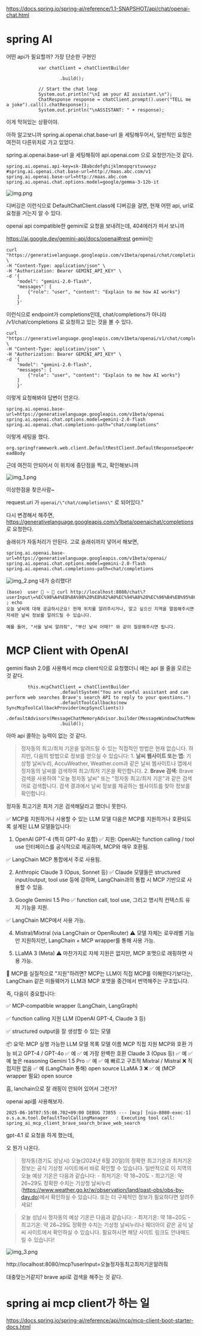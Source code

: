 https://docs.spring.io/spring-ai/reference/1.1-SNAPSHOT/api/chat/openai-chat.html

# spring AI 


어떤 api가 필요할까? 가장 단순한 구현인 

```
			var chatClient = chatClientBuilder

					.build();

			// Start the chat loop
			System.out.println("\nI am your AI assistant.\n");
			ChatResponse response = chatClient.prompt().user("TELL me a joke").call().chatResponse();
			System.out.println("\nASSISTANT: " + response);
```

이게 막혀있는 상황이야.

아하 알고보니까 spring.ai.openai.chat.base-url 을 세팅해두어서, 일반적인 요청은 여전히 다른위치로 가고 있었다.

spring.ai.openai.base-url 을 세팅해줘야 api.openai.com 으로 요청안가는것 같다. 

```
spring.ai.openai.api-key=sk-IBabcdefghijklmnopqrstuvwxyz
#spring.ai.openai.chat.base-url=http://maas.abc.com/v1
spring.ai.openai.base-url=http://maas.abc.com
spring.ai.openai.chat.options.model=google/gemma-3-12b-it
```

![img.png](img.png)

디버깅은 이런식으로 DefaultChatClient.class에 디버깅을 걸면, 현재 어떤 api, url로 요청을 거는지 알 수 있다.

openai api compatible한 gemini로 요청을 보내려는데, 404에러가 떠서 보니까

https://ai.google.dev/gemini-api/docs/openai#rest gemini는 


```
curl "https://generativelanguage.googleapis.com/v1beta/openai/chat/completions" \
-H "Content-Type: application/json" \
-H "Authorization: Bearer GEMINI_API_KEY" \
-d '{
    "model": "gemini-2.0-flash",
    "messages": [
        {"role": "user", "content": "Explain to me how AI works"}
    ]
    }'
```

이런식으로 endpoint가 completions인데, chat/completions가 아니라 /v1/chat/completions 로 요청하고 있는 것을 볼 수 있다.


```
curl "https://generativelanguage.googleapis.com/v1beta/openai/v1/chat/completions" \
-H "Content-Type: application/json" \
-H "Authorization: Bearer GEMINI_API_KEY" \
-d '{
    "model": "gemini-2.0-flash",
    "messages": [
        {"role": "user", "content": "Explain to me how AI works"}
    ]
    }'
```

이렇게 요청해봐야 답변이 안온다.

```
spring.ai.openai.base-url=https://generativelanguage.googleapis.com/v1beta/openai
spring.ai.openai.chat.options.model=gemini-2.0-flash
spring.ai.openai.chat.completions-path="chat/completions"
```

이렇게 세팅을 했다. 

`org.springframework.web.client.DefaultRestClient.DefaultResponseSpec#readBody`

근데 여전히 안되어서 이 위치에 중단점을 찍고, 확인해보니까 

![img_1.png](img_1.png)

이상한점을 찾은사람~

request.uri 가 `openai/\"chat/completions\"` 로 되어있다."

다시 변경해서 해주면, https://generativelanguage.googleapis.com/v1beta/openaichat/completions 로 요청한다.

슬래쉬가 자동처리가 안된다. 고로 슬래쉬까지 넣어서 해보면,

```
spring.ai.openai.base-url=https://generativelanguage.googleapis.com/v1beta/openai/
spring.ai.openai.chat.options.model=gemini-2.0-flash
spring.ai.openai.chat.completions-path=chat/completions
```

![img_2.png](img_2.png)
내가 승리했다!

```
(base)  user  ~  curl http://localhost:8080/chat\?userInput\=%EC%98%A4%EB%8A%98%20%EB%82%A0%EC%94%A8%20%EC%96%B4%EB%95%8C ; echo
오늘 날씨에 대해 궁금하시군요! 현재 위치를 알려주시거나, 알고 싶으신 지역을 말씀해주시면 자세한 날씨 정보를 알려드릴 수 있습니다.

예를 들어, "서울 날씨 알려줘", "부산 날씨 어때?" 와 같이 질문해주시면 됩니다.

```


# MCP Client with OpenAI

gemini flash 2.0를 사용해서 mcp client식으로 요청했더니 얘는 api 쓸 줄을 모르는 것 같다.

```
        this.mcpChatClient = chatClientBuilder
					.defaultSystem("You are useful assistant and can perform web searches Brave's search API to reply to your questions.")
					.defaultToolCallbacks(new SyncMcpToolCallbackProvider(mcpSyncClients))
					.defaultAdvisors(MessageChatMemoryAdvisor.builder(MessageWindowChatMemory.builder().build()).build())//
					.build();
```
아마 api 콜하는 능력이 없는 것 같다.


> 정자동의 최고/최저 기온을 알려드릴 수 있는 직접적인 방법은 현재 없습니다. 하지만, 다음의 방법으로 정보를 얻으실 수 있습니다: 1. **날씨 웹사이트 또는 앱:** 기상청 날씨누리, AccuWeather, Weather.com과 같은 날씨 웹사이트나 앱에서 정자동의 날씨를 검색하여 최고/최저 기온을 확인합니다. 2. **Brave 검색:** Brave 검색을 사용하여 "오늘 정자동 날씨" 또는 "정자동 최고/최저 기온"과 같은 검색어로 검색합니다. 검색 결과에서 날씨 정보를 제공하는 웹사이트를 찾아 정보를 확인합니다.


정자동 최고기온 최저 기온 검색해달라고 했더니 못한다. 


✅ MCP를 지원하거나 사용할 수 있는 LLM 모델
다음은 MCP를 지원하거나 호환되도록 설계된 LLM 모델들입니다:

1. OpenAI GPT-4 (특히 GPT-4o 포함)
✅ 지원: OpenAI는 function calling / tool use 인터페이스를 공식적으로 제공하며, MCP와 매우 호환됨.

✅ LangChain MCP 통합에서 주로 사용됨.

2. Anthropic Claude 3 (Opus, Sonnet 등)
✅ Claude 모델들은 structured input/output, tool use 등에 강하며, LangChain과의 통합 시 MCP 기반으로 사용할 수 있음.

3. Google Gemini 1.5 Pro
✅ function call, tool use, 그리고 명시적 컨텍스트 유지 기능을 지원.

✅ LangChain MCP에서 사용 가능.

4. Mistral/Mixtral (via LangChain or OpenRouter)
⚠️ 모델 자체는 로우레벨 기능만 지원하지만, LangChain + MCP wrapper를 통해 사용 가능.

5. LLaMA 3 (Meta)
⚠️ 마찬가지로 자체 지원은 없지만, MCP 포맷으로 래핑하면 사용 가능.

🔧 MCP를 실질적으로 "지원"하려면?
MCP는 LLM이 직접 MCP를 이해한다기보다는, LangChain 같은 미들웨어가 LLM과 MCP 포맷을 중간에서 번역해주는 구조입니다.

즉, 다음이 중요합니다:

✅ MCP-compatible wrapper (LangChain, LangGraph)

✅ function calling 지원 LLM (OpenAI GPT-4, Claude 3 등)

✅ structured output을 잘 생성할 수 있는 모델

📦 요약: MCP 실행 가능한 LLM 모델 목록
모델 이름	MCP 직접 지원	MCP와 호환 가능	비고
GPT-4 / GPT-4o	✅ 예	✅ 예	가장 완벽한 호환
Claude 3 (Opus 등)	✅ 예	✅ 예	높은 reasoning
Gemini 1.5 Pro	✅ 예	✅ 예	빠르고 구조적
Mixtral / Mistral	❌ 직접지원 없음	✅ 예 (LangChain 통해)	open source
LLaMA 3	❌	✅ 예 (MCP wrapper 필요)	open source


흠, lanchain으로 잘 래핑이 안되어 있어서 그런가? 

openai api를 사용해보자. 


```
2025-06-16T07:55:08.702+09:00 DEBUG 73855 --- [mcp] [nio-8080-exec-1] o.s.a.m.tool.DefaultToolCallingManager   : Executing tool call: spring_ai_mcp_client_brave_search_brave_web_search
```

gpt-4.1 로 요청을 하게 했는데,

오 뭔가 나온다.

> 정자동(경기도 성남시) 오늘(2024년 6월 20일)의 정확한 최고기온과 최저기온 정보는 공식 기상청 사이트에서 바로 확인할 수 있습니다. 일반적으로 이 지역의 오늘 예상 기온은 다음과 같습니다: - 최저기온: 약 18~20도 - 최고기온: 약 26~29도 정확한 수치는 기상청 날씨누리(https://www.weather.go.kr/w/observation/land/past-obs/obs-by-day.do)에서 확인하실 수 있습니다. 또는 더 구체적인 정보가 필요하다면 알려주세요!


> 오늘 성남시 정자동의 예상 기온은 다음과 같습니다: - 최저기온: 약 18~20도 - 최고기온: 약 26~29도 정확한 수치는 기상청 날씨누리나 웨더아이 같은 공식 날씨 사이트에서 확인하실 수 있습니다. 필요하시면 해당 사이트 링크도 안내해드릴 수 있습니다!


![img_3.png](img_3.png)

http://localhost:8080/mcp?userInput=오늘정자동최고최저기온알려줘

대충맞는거같지? brave api로 검색을 해주는 것 같다.

# spring ai mcp client가 하는 일

https://docs.spring.io/spring-ai/reference/api/mcp/mcp-client-boot-starter-docs.html

